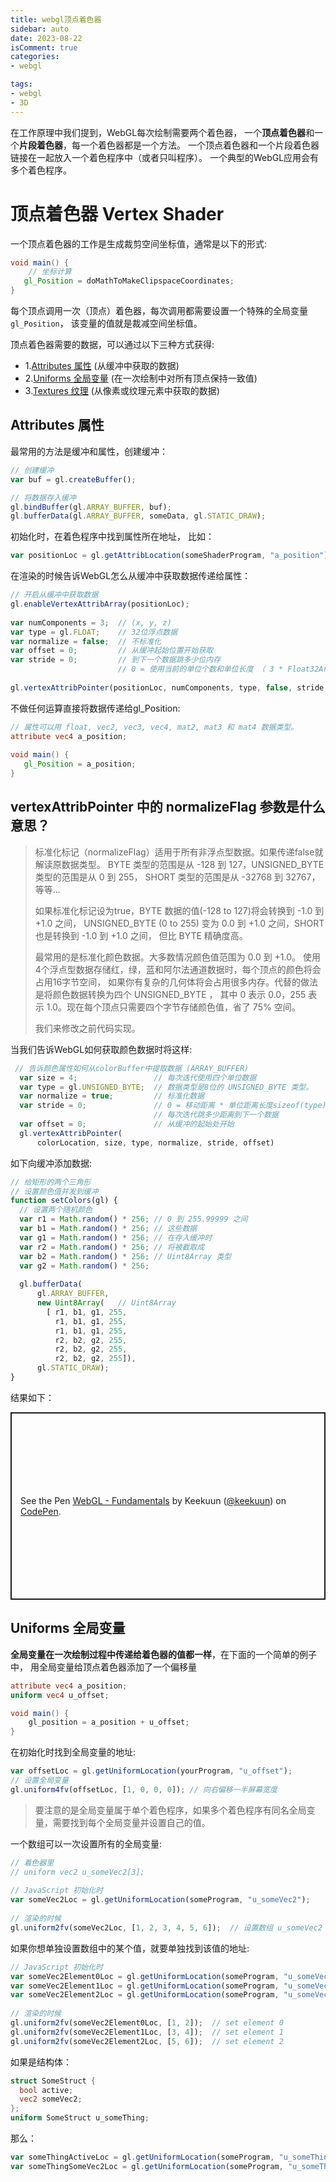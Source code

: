 ```yaml
---
title: webgl顶点着色器
sidebar: auto
date: 2023-08-22
isComment: true
categories: 
- webgl

tags:
- webgl
- 3D
---
```


在工作原理中我们提到，WebGL每次绘制需要两个着色器， 一个**顶点着色器**和一个**片段着色器**，每一个着色器都是一个方法。 一个顶点着色器和一个片段着色器链接在一起放入一个着色程序中（或者只叫程序）。 一个典型的WebGL应用会有多个着色程序。

# 顶点着色器 Vertex Shader
一个顶点着色器的工作是生成裁剪空间坐标值，通常是以下的形式:
```glsl
void main() {
    // 坐标计算
   gl_Position = doMathToMakeClipspaceCoordinates;
}
```
每个顶点调用一次（顶点）着色器，每次调用都需要设置一个特殊的全局变量`gl_Position`， 该变量的值就是裁减空间坐标值。

顶点着色器需要的数据，可以通过以下三种方式获得:

+ 1.[Attributes 属性](https://webglfundamentals.org/webgl/lessons/zh_cn/webgl-shaders-and-glsl.html#attributes-) (从缓冲中获取的数据)
+ 2.[Uniforms 全局变量](https://webglfundamentals.org/webgl/lessons/zh_cn/webgl-shaders-and-glsl.html#uniforms-) (在一次绘制中对所有顶点保持一致值)
+ 3.[Textures 纹理](https://webglfundamentals.org/webgl/lessons/zh_cn/webgl-shaders-and-glsl.html#textures-) (从像素或纹理元素中获取的数据)

## Attributes 属性
最常用的方法是缓冲和属性，创建缓冲：
```js
// 创建缓冲
var buf = gl.createBuffer();

// 将数据存入缓冲
gl.bindBuffer(gl.ARRAY_BUFFER, buf);
gl.bufferData(gl.ARRAY_BUFFER, someData, gl.STATIC_DRAW);
```
初始化时，在着色程序中找到属性所在地址， 比如：
```js
var positionLoc = gl.getAttribLocation(someShaderProgram, "a_position");
```
在渲染的时候告诉WebGL怎么从缓冲中获取数据传递给属性：
```js
// 开启从缓冲中获取数据
gl.enableVertexAttribArray(positionLoc);
 
var numComponents = 3;  // (x, y, z)
var type = gl.FLOAT;    // 32位浮点数据
var normalize = false;  // 不标准化
var offset = 0;         // 从缓冲起始位置开始获取
var stride = 0;         // 到下一个数据跳多少位内存
                        // 0 = 使用当前的单位个数和单位长度 （ 3 * Float32Array.BYTES_PER_ELEMENT ）
 
gl.vertexAttribPointer(positionLoc, numComponents, type, false, stride, offset);
```
不做任何运算直接将数据传递给gl_Position:
```glsl
// 属性可以用 float, vec2, vec3, vec4, mat2, mat3 和 mat4 数据类型。
attribute vec4 a_position;
 
void main() {
   gl_Position = a_position;
}
```
## vertexAttribPointer 中的 normalizeFlag 参数是什么意思？

> 标准化标记（normalizeFlag）适用于所有非浮点型数据。如果传递false就解读原数据类型。 BYTE 类型的范围是从 -128 到 127，UNSIGNED_BYTE 类型的范围是从 0 到 255， SHORT 类型的范围是从 -32768 到 32767，等等...
>
>如果标准化标记设为true，BYTE 数据的值(-128 to 127)将会转换到 -1.0 到 +1.0 之间， UNSIGNED_BYTE (0 to 255) 变为 0.0 到 +1.0 之间，SHORT 也是转换到 -1.0 到 +1.0 之间， 但比 BYTE 精确度高。
>
>最常用的是标准化颜色数据。大多数情况颜色值范围为 0.0 到 +1.0。 使用4个浮点型数据存储红，绿，蓝和阿尔法通道数据时，每个顶点的颜色将会占用16字节空间， 如果你有复杂的几何体将会占用很多内存。代替的做法是将颜色数据转换为四个 UNSIGNED_BYTE ， 其中 0 表示 0.0，255 表示 1.0。现在每个顶点只需要四个字节存储颜色值，省了 75% 空间。
>
> 我们来修改之前代码实现。

当我们告诉WebGL如何获取颜色数据时将这样:

```js
 // 告诉颜色属性如何从colorBuffer中提取数据 (ARRAY_BUFFER)
  var size = 4;                 // 每次迭代使用四个单位数据
  var type = gl.UNSIGNED_BYTE;  // 数据类型是8位的 UNSIGNED_BYTE 类型。
  var normalize = true;         // 标准化数据
  var stride = 0;               // 0 = 移动距离 * 单位距离长度sizeof(type) 
                                // 每次迭代跳多少距离到下一个数据
  var offset = 0;               // 从缓冲的起始处开始
  gl.vertexAttribPointer(
      colorLocation, size, type, normalize, stride, offset)
```
如下向缓冲添加数据:
```js
// 给矩形的两个三角形
// 设置颜色值并发到缓冲
function setColors(gl) {
  // 设置两个随机颜色
  var r1 = Math.random() * 256; // 0 到 255.99999 之间
  var b1 = Math.random() * 256; // 这些数据
  var g1 = Math.random() * 256; // 在存入缓冲时
  var r2 = Math.random() * 256; // 将被截取成
  var b2 = Math.random() * 256; // Uint8Array 类型
  var g2 = Math.random() * 256;
 
  gl.bufferData(
      gl.ARRAY_BUFFER,
      new Uint8Array(   // Uint8Array
        [ r1, b1, g1, 255,
          r1, b1, g1, 255,
          r1, b1, g1, 255,
          r2, b2, g2, 255,
          r2, b2, g2, 255,
          r2, b2, g2, 255]),
      gl.STATIC_DRAW);
}
```
结果如下：
<p class="codepen" data-height="300" data-default-tab="html,result" data-slug-hash="dywPaoB" data-user="keekuun" style="height: 300px; box-sizing: border-box; display: flex; align-items: center; justify-content: center; border: 2px solid; margin: 1em 0; padding: 1em;">
  <span>See the Pen <a href="https://codepen.io/keekuun/pen/dywPaoB">
  WebGL - Fundamentals</a> by Keekuun (<a href="https://codepen.io/keekuun">@keekuun</a>)
  on <a href="https://codepen.io">CodePen</a>.</span>
</p>
<script async src="https://cpwebassets.codepen.io/assets/embed/ei.js"></script>

## Uniforms 全局变量
**全局变量在一次绘制过程中传递给着色器的值都一样**，在下面的一个简单的例子中， 用全局变量给顶点着色器添加了一个偏移量
```glsl
attribute vec4 a_position;
uniform vec4 u_offset;

void main() {
    gl_position = a_position + u_offset;
}
```
在初始化时找到全局变量的地址:
```js
var offsetLoc = gl.getUniformLocation(yourProgram, "u_offset");
// 设置全局变量
gl.uniform4fv(offsetLoc, [1, 0, 0, 0]); // 向右偏移一半屏幕宽度
```
> 要注意的是全局变量属于单个着色程序，如果多个着色程序有同名全局变量，需要找到每个全局变量并设置自己的值。

一个数组可以一次设置所有的全局变量:
```js
// 着色器里
// uniform vec2 u_someVec2[3];
 
// JavaScript 初始化时
var someVec2Loc = gl.getUniformLocation(someProgram, "u_someVec2");
 
// 渲染的时候
gl.uniform2fv(someVec2Loc, [1, 2, 3, 4, 5, 6]);  // 设置数组 u_someVec2
```
如果你想单独设置数组中的某个值，就要单独找到该值的地址:
```js
// JavaScript 初始化时
var someVec2Element0Loc = gl.getUniformLocation(someProgram, "u_someVec2[0]");
var someVec2Element1Loc = gl.getUniformLocation(someProgram, "u_someVec2[1]");
var someVec2Element2Loc = gl.getUniformLocation(someProgram, "u_someVec2[2]");
 
// 渲染的时候
gl.uniform2fv(someVec2Element0Loc, [1, 2]);  // set element 0
gl.uniform2fv(someVec2Element1Loc, [3, 4]);  // set element 1
gl.uniform2fv(someVec2Element2Loc, [5, 6]);  // set element 2
```
如果是结构体：
```glsl
struct SomeStruct {
  bool active;
  vec2 someVec2;
};
uniform SomeStruct u_someThing;
```
那么：
```js
var someThingActiveLoc = gl.getUniformLocation(someProgram, "u_someThing.active");
var someThingSomeVec2Loc = gl.getUniformLocation(someProgram, "u_someThing.someVec2");
```
